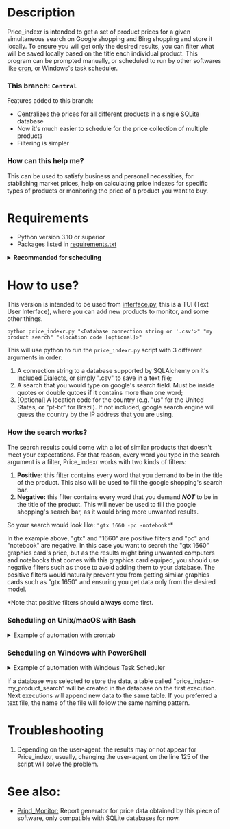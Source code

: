    
# Description

Price_indexr is intended to get a set of product prices for a given simultaneous search on Google shopping and Bing shopping and store it locally. To ensure you will get only the desired results, you can filter what will be saved locally based on the title each individual product. This program can be prompted manually, or scheduled to run by other softwares like [cron](https://cron-job.org/en/), or Windows's task scheduler.

### This branch: `Central` 

Features added to this branch:

- Centralizes the prices for all different products in a single SQLite database
- Now it's much easier to schedule for the price collection of multiple products
- Filtering is simpler

### How can this help me?

This can be used to satisfy business and personal necessities, for stablishing market prices, help on calculating price indexes for specific types of products or monitoring the price of a product you want to buy.

# Requirements

- Python version 3.10 or superior
- Packages listed in [requirements.txt](https://github.com/VFLins/Price_indexr/blob/central/requirements.txt)

<details>
    <summary> <b>Recommended for scheduling</b> </summary>
    
For macOS/Unix operating systems:
- [Bash](http://tiswww.case.edu/php/chet/bash/bashtop.html)
- [cron/anacron](https://cron-job.org/en/) or [cronitor](https://cronitor.io) installed

For Windows operating systems:
- [PowerShell](https://docs.microsoft.com/pt-br/powershell/scripting/overview?view=powershell-7.2)
- [Windows Task Scheduler](https://docs.microsoft.com/en-us/windows/win32/taskschd/task-scheduler-start-page)
    
</details>

# How to use?

This version is intended to be used from [interface.py](https://github.com/VFLins/Price_indexr/blob/central/interface.py), this is a TUI (Text User Interface), where you can add new products to monitor, and some other things.

```
python price_indexr.py "<Database connection string or '.csv'>" "my product search" "<location code [optional]>"
```

This will use python to run the ```price_indexr.py``` script with 3 different arguments in order:
1. A connection string to a database supported by SQLAlchemy on it's [Included Dialects](https://docs.sqlalchemy.org/en/14/dialects/#included-dialects), or simply ".csv" to save in a text file;
2. A search that you would type on google's search field. Must be inside quotes or double qutoes if it contains more than one word;
3. [Optional] A location code for the country (e.g. "us" for the United States, or "pt-br" for Brazil). If not included, google search engine will guess the country by the IP address that you are using.

### How the search works?

The search results could come with a lot of similar products that doesn't meet your expectations. For that reason, every word you type in the search argument is a filter, Price_indexr works with two kinds of filters:

1. **Positive:** this filter contains every word that you demand to be in the title of the product. This also will be used to fill the google shopping's search bar.
2. **Negative:** this filter contains every word that you demand ***NOT*** to be in the title of the product. This will never be used to fill the google shopping's search bar, as it would bring more unwanted results.

So your search would look like: `"gtx 1660 -pc -notebook"`*

In the example above, "gtx" and "1660" are positive filters and "pc" and "notebook" are negative. In this case you want to search the "gtx 1660" graphics card's price, but as the results might bring unwanted computers and notebooks that comes with this graphics card equiped, you should use negative filters such as those to avoid adding them to your database. The positive filters would naturally prevent you from getting similar graphics cards such as "gtx 1650" and ensuring you get data only from the desired model.

 *Note that positive filters should **always** come first.

### Scheduling on Unix/macOS with Bash

<details>
    <summary> Example of automation with crontab </summary>

    ```
    PYTHON_PATH="<path to desired python interpreter>"
    SCRIPT_PATH="<path to price_indexr.py>"
    DB_CON="<your database connection string>" 
    # or ".csv" to save in a text file in the same folder of your script instead of a database

    crontab -e
    @monthly "$PYTHON_PATH" "$SCRIPT_PATH" "$DB_CON" "my product search"
    # To check the schedules made:
    crontab -l
    ```
</details> 

### Scheduling on Windows with PowerShell

<details>
    <summary> Example of automation with Windows Task Scheduler </summary>

    ```
    $PYTHON_PATH = "<path to desired python interpreter>"
    $SCRIPT_PATH = "<path to price_indexr.py>"
    $DB_CON = "<your database connection string>" 

    $price_indexr_action = New-ScheduledTaskAction 
        -Execute "python3 $SCRIPT_PATH $DB_CON 'my product search'"
    $monthly = New-ScheduledTaskTrigger -Monthly -At 0:00am
    $task_<unique name> = Register-ScheduledTask 
        -Action $price_indexr_action
        -Trigger $monthly 
        -TaskName "<unique name>" 
        -Description "<Your Description>"
    $task_<unique name> | Set-ScheduledTask
    ```
</details>

If a database was selected to store the data, a table called "price_indexr-my_product_search" will be created in the database on the first execution. Next executions will append new data to the same table. If you preferred a text file, the name of the file will follow the same naming pattern.
    
# Troubleshooting

1. Depending on the user-agent, the results may or not appear for Price_indexr, usually, changing the user-agent on the line 125 of the script will solve the problem.

# See also:

- [Prind_Monitor:](https://github.com/VFLins/Prind_Monitor) Report generator for price data obtained by this piece of software, only compatible with SQLite databases for now. 
